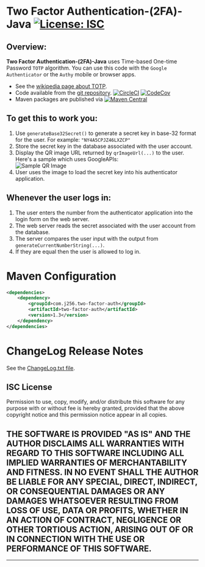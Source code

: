 # Two Factor Authentication-(2FA)-Java [![License: ISC](https://img.shields.io/badge/License-ISC-blue.svg)](#isc-license)

## Overview:

**Two Factor Authentication-(2FA)-Java** uses Time-based One-time Password ```TOTP``` algorithm.
You can use this code with the ```Google Authenticator``` or the ```Authy``` mobile or browser apps.

* See the [wikipedia page about TOTP](https://en.wikipedia.org/wiki/Time-based_One-time_Password_Algorithm).	
* Code available from the [git repository](https://github.com/j256/two-factor-auth).  [![CircleCI](https://circleci.com/gh/j256/two-factor-auth.svg?style=svg)](https://circleci.com/gh/j256/two-factor-auth) [![CodeCov](https://img.shields.io/codecov/c/github/j256/two-factor-auth.svg)](https://codecov.io/github/j256/two-factor-auth/)
* Maven packages are published via [![Maven Central](https://maven-badges.herokuapp.com/maven-central/com.j256.two-factor-auth/two-factor-auth/badge.svg?style=flat-square)](https://maven-badges.herokuapp.com/maven-central/com.j256.two-factor-auth/two-factor-auth/)

## To get this to work you:

1. Use `generateBase32Secret()` to generate a secret key in base-32 format for the user.  For example: `"NY4A5CPJZ46LXZCP"`
2. Store the secret key in the database associated with the user account.
3. Display the QR image URL returned by `qrImageUrl(...)` to the user.  Here's a sample which uses GoogleAPIs:  
![Sample QR Image](https://chart.googleapis.com/chart?chs=200x200&cht=qr&chl=200x200&chld=M|0&cht=qr&chl=otpauth://totp/user@j256.com%3Fsecret%3DNY4A5CPJZ46LXZCP)
4. User uses the image to load the secret key into his authenticator application.

## Whenever the user logs in:

1. The user enters the number from the authenticator application into the login form on the web server.
2. The web server reads the secret associated with the user account from the database.
3. The server compares the user input with the output from `generateCurrentNumberString(...)`.
4. If they are equal then the user is allowed to log in.

# Maven Configuration

``` xml
<dependencies>
	<dependency>
		<groupId>com.j256.two-factor-auth</groupId>
		<artifactId>two-factor-auth</artifactId>
		<version>1.3</version>
	</dependency>
</dependencies>
```

# ChangeLog Release Notes
See the [ChangeLog.txt file](src/main/javadoc/doc-files/changelog.txt).

## **ISC License**

Permission to use, copy, modify, and/or distribute this software for any purpose with or without fee is hereby granted, provided that the above copyright notice and this permission notice appear in all copies.

THE SOFTWARE IS PROVIDED "AS IS" AND THE AUTHOR DISCLAIMS ALL WARRANTIES WITH REGARD TO THIS SOFTWARE INCLUDING ALL IMPLIED WARRANTIES OF MERCHANTABILITY AND FITNESS. IN NO EVENT SHALL THE AUTHOR BE LIABLE FOR ANY SPECIAL, DIRECT, INDIRECT, OR CONSEQUENTIAL DAMAGES OR ANY DAMAGES WHATSOEVER RESULTING FROM LOSS OF USE, DATA OR PROFITS, WHETHER IN AN ACTION OF CONTRACT, NEGLIGENCE OR OTHER TORTIOUS ACTION, ARISING OUT OF OR IN CONNECTION WITH THE USE OR PERFORMANCE OF THIS SOFTWARE.
---
---